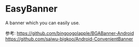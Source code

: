 # EasyBanner
A banner which you can easily use.

参考: https://github.com/bingoogolapple/BGABanner-Android <br>
      https://github.com/saiwu-bigkoo/Android-ConvenientBanner


